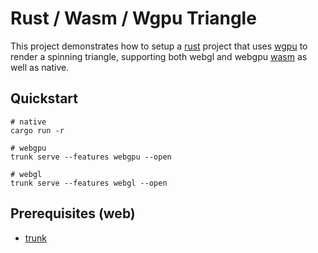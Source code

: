 # Rust / Wasm / Wgpu Triangle

This project demonstrates how to setup a [rust](https://www.rust-lang.org/) project
that uses [wgpu](https://wgpu.rs/) to render a spinning triangle, supporting
both webgl and webgpu [wasm](https://webassembly.org/) as well as native.

## Quickstart

```
# native
cargo run -r

# webgpu
trunk serve --features webgpu --open

# webgl
trunk serve --features webgl --open
```

## Prerequisites (web)

* [trunk](https://trunkrs.dev/)
